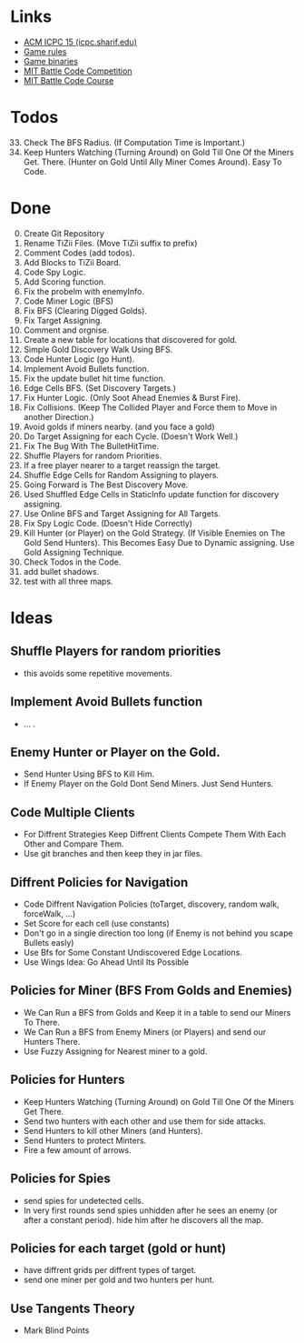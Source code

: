 # Links

* [ACM ICPC 15 (icpc.sharif.edu)](http://icpc.sharif.edu/acmicpc15/)
* [Game rules](http://acmwiki.ir/%D9%85%D8%B3%D8%A7%D8%A8%D9%82%D9%87%E2%80%8C%DB%8C_%DA%86%D8%A7%D9%84%D8%B4%DB%8C/%DB%B1%DB%B3%DB%B9%DB%B4/%D9%81%D9%87%D8%B1%D8%B3%D8%AA)
* [Game binaries](https://www.dropbox.com/s/gixn0aj77q5fgps/Version1.rar?dl=0)
* [MIT Battle Code Competition](https://www.battlecode.org/)
* [MIT Battle Code Course](http://ocw.mit.edu/courses/electrical-engineering-and-computer-science/6-370-the-battlecode-programming-competition-january-iap-2013/)

# Todos
33. Check The BFS Radius. (If Computation Time is Important.)
34. Keep Hunters Watching (Turning Around) on Gold Till One Of the Miners Get. There. (Hunter on Gold Until Ally Miner Comes Around). Easy To Code.


# Done
00. Create Git Repository
01. Rename TiZii Files. (Move TiZii suffix to prefix)
02. Comment Codes (add todos).
03. Add Blocks to TiZii Board.
04. Code Spy Logic.
05. Add Scoring function.
06. Fix the probelm with enemyInfo.
07. Code Miner Logic (BFS)
08. Fix BFS (Clearing Digged Golds).
09. Fix Target Assigning.
10. Comment and orgnise.
11. Create a new table for locations that discovered for gold.
12. Simple Gold Discovery Walk Using BFS.
13. Code Hunter Logic (go Hunt).
14. Implement Avoid Bullets function.
15. Fix the update bullet hit time function.
16. Edge Cells BFS. (Set Discovery Targets.)
17. Fix Hunter Logic. (Only Soot Ahead Enemies & Burst Fire).
18. Fix Collisions. (Keep The Collided Player and Force them to Move in another Direction.)
19. Avoid golds if miners nearby. (and you face a gold)
20. Do Target Assigning for each Cycle. (Doesn't Work Well.)
21. Fix The Bug With The BulletHitTime.
22. Shuffle Players for random Priorities.
23. If a free player nearer to a target reassign the target.
24. Shuffle Edge Cells for Random Assigning to players.
25. Going Forward is The Best Discovery Move.
26. Used Shuffled Edge Cells in StaticInfo update function for discovery assigning.
27. Use Online BFS and Target Assigning for All Targets.
28. Fix Spy Logic Code. (Doesn't Hide Correctly)
29. Kill Hunter (or Player) on the Gold Strategy. (If Visible Enemies on The Gold Send Hunters). This Becomes Easy Due to Dynamic assigning. Use Gold Assigning Technique.
30. Check Todos in the Code.
31. add bullet shadows.
32. test with all three maps.

# Ideas

## Shuffle Players for random priorities
* this avoids some repetitive movements.

## Implement Avoid Bullets function
* ... .

## Enemy Hunter or Player on the Gold.
* Send Hunter Using BFS to Kill Him.
* If Enemy Player on the Gold Dont Send Miners. Just Send Hunters.


## Code Multiple Clients
* For Diffrent Strategies Keep Diffrent Clients Compete Them With Each Other and Compare Them.
* Use git branches and then keep they in jar files.

## Diffrent Policies for Navigation
* Code Diffrent Navigation Policies (toTarget, discovery, random walk, forceWalk, ...)
* Set Score for each cell (use constants)
* Don't go in a single direction too long (if Enemy is not behind you scape Bullets easly)
* Use Bfs for Some Constant Undiscovered Edge Locations.
* Use Wings Idea: Go Ahead Until Its Possible

## Policies for Miner (BFS From Golds and Enemies)
* We Can Run a BFS from Golds and Keep it in a table to send our Miners To There.
* We Can Run a BFS from Enemy Miners (or Players) and send our Hunters There.
* Use Fuzzy Assigning for Nearest miner to a gold.

## Policies for Hunters
* Keep Hunters Watching (Turning Around) on Gold Till One Of the Miners Get There.
* Send two hunters with each other and use them for side attacks.
* Send Hunters to kill other Miners (and Hunters).
* Send Hunters to protect Minters.
* Fire a few amount of arrows.

## Policies for Spies
* send spies for undetected cells.
* In very first rounds send spies unhidden after he sees an enemy (or after a constant period). hide him after he discovers all the map.

## Policies for each target (gold or hunt)
* have diffrent grids per diffrent types of target.
* send one miner per gold and two hunters per hunt.

## Use Tangents Theory
* Mark Blind Points
